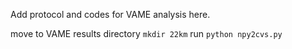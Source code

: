 Add protocol and codes for VAME analysis here.



move to VAME results directory
`mkdir 22km`
run `python npy2cvs.py`
